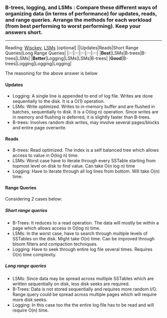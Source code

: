 ### B-trees, logging, and LSMs : Compare these different ways of organizing data (in terms of performance) for updates, reads, and range queries. Arrange the methods for each workload (from best performing to worst performing). Keep your answers short.
---
Reading: [Wisckey](https://www.usenix.org/system/files/conference/fast16/fast16-papers-lu.pdf), [LSMs](https://www.cs.umb.edu/~poneil/lsmtree.pdf) [optional]
||Updates|Reads|Short Range Queries|Long Range Queries|
|:-:|:-:|:-:|:-:|:-:|
|**Best**|LSMs|B-trees|B-trees|LSMs|
|**Better**|Logging|LSMs|LSMs|B-trees|
|**Good**|B-trees|Logging|Logging|Logging|

The reasoning for the above answer is below

#### Updates
- Logging: A single line is appended to end of log file. Writes are done sequentially to the disk. It is a O(1) operation.
- LSMs: Write optimized. Writes to in-memory buffer and are flushed in batches, sequentially to disk. It is a O(log n) operation. Since writes are in memory and flushing is deferred, it is slightly faster than B-trees. 
- B-trees: Involves random disk writes, may involve several pages/blocks and entire page overwrite.

#### Reads
- B-trees: Read optimized. The index is a self balanced tree which allows access to value in O(log n) time.
- LSMs: Worst case have to iterate through every SSTable starting from topmost level on disk to find value. Can take O(n log n) time
- Logging: Have to iterate through all log lines from bottom. Will take O(n) time.

#### Range Queries
Considering 2 cases below:
##### Short range queries
- B-Trees: It reduces to a read operation. The data will mostly be within a page which allows access in O(log n) time.
- LSMs: In the worst case, have to search through multiple levels of SSTables on the disk. Might take O(n) time. Can be improved through bloom filters and compaction techniques.
- Logging: Have to seek through entire log file several times. Requires O(n) time complexity.
##### Long range queries
- LSMs: Since data may be spread across multiple SSTables which are written sequentially on disk, less disk seeks are required.
- B-Trees: Data is not stored sequentially and requires more random I/O. Range query could be spread across multiple pages which will require more disk seeks.
- Logging: In this case too the the entire log file has to be read and will require O(n) time.
